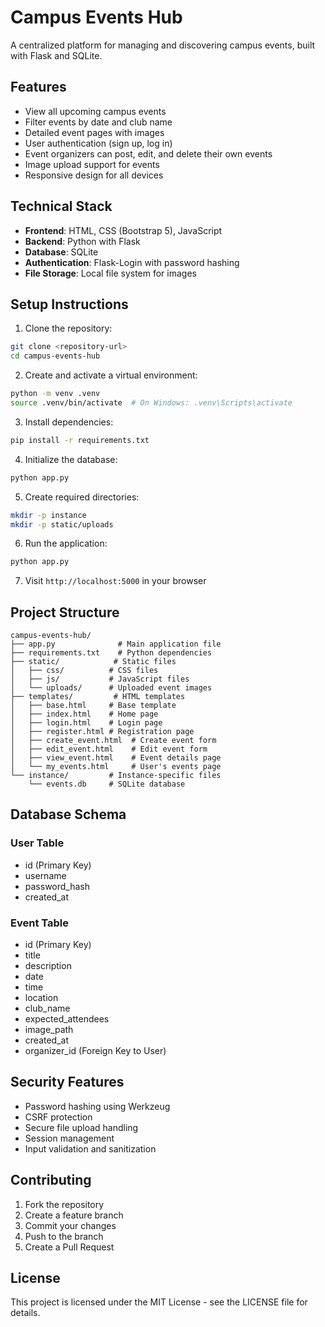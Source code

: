 # Campus Events Hub

A centralized platform for managing and discovering campus events, built with Flask and SQLite.

## Features

- View all upcoming campus events
- Filter events by date and club name
- Detailed event pages with images
- User authentication (sign up, log in)
- Event organizers can post, edit, and delete their own events
- Image upload support for events
- Responsive design for all devices

## Technical Stack

- **Frontend**: HTML, CSS (Bootstrap 5), JavaScript
- **Backend**: Python with Flask
- **Database**: SQLite
- **Authentication**: Flask-Login with password hashing
- **File Storage**: Local file system for images

## Setup Instructions

1. Clone the repository:
```bash
git clone <repository-url>
cd campus-events-hub
```

2. Create and activate a virtual environment:
```bash
python -m venv .venv
source .venv/bin/activate  # On Windows: .venv\Scripts\activate
```

3. Install dependencies:
```bash
pip install -r requirements.txt
```

4. Initialize the database:
```bash
python app.py
```

5. Create required directories:
```bash
mkdir -p instance
mkdir -p static/uploads
```

6. Run the application:
```bash
python app.py
```

7. Visit `http://localhost:5000` in your browser

## Project Structure

```
campus-events-hub/
├── app.py              # Main application file
├── requirements.txt    # Python dependencies
├── static/            # Static files
│   ├── css/          # CSS files
│   ├── js/           # JavaScript files
│   └── uploads/      # Uploaded event images
├── templates/         # HTML templates
│   ├── base.html     # Base template
│   ├── index.html    # Home page
│   ├── login.html    # Login page
│   ├── register.html # Registration page
│   ├── create_event.html  # Create event form
│   ├── edit_event.html    # Edit event form
│   ├── view_event.html    # Event details page
│   └── my_events.html     # User's events page
└── instance/         # Instance-specific files
    └── events.db     # SQLite database
```

## Database Schema

### User Table
- id (Primary Key)
- username
- password_hash
- created_at

### Event Table
- id (Primary Key)
- title
- description
- date
- time
- location
- club_name
- expected_attendees
- image_path
- created_at
- organizer_id (Foreign Key to User)

## Security Features

- Password hashing using Werkzeug
- CSRF protection
- Secure file upload handling
- Session management
- Input validation and sanitization

## Contributing

1. Fork the repository
2. Create a feature branch
3. Commit your changes
4. Push to the branch
5. Create a Pull Request

## License

This project is licensed under the MIT License - see the LICENSE file for details. 